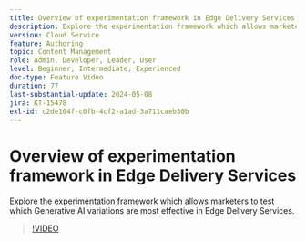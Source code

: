 ```yaml
---
title: Overview of experimentation framework in Edge Delivery Services
description: Explore the experimentation framework which allows marketers to test which Generative AI variations are most effective in Edge Delivery Services.
version: Cloud Service
feature: Authoring
topic: Content Management
role: Admin, Developer, Leader, User
level: Beginner, Intermediate, Experienced
doc-type: Feature Video
duration: 77
last-substantial-update: 2024-05-08
jira: KT-15478
exl-id: c2de104f-c0fb-4cf2-a1ad-3a711caeb30b
---
```

# Overview of experimentation framework in Edge Delivery Services

Explore the experimentation framework which allows marketers to test which Generative AI variations are most effective in Edge Delivery Services.

>[!VIDEO](https://video.tv.adobe.com/v/3429061/?learn=on)
